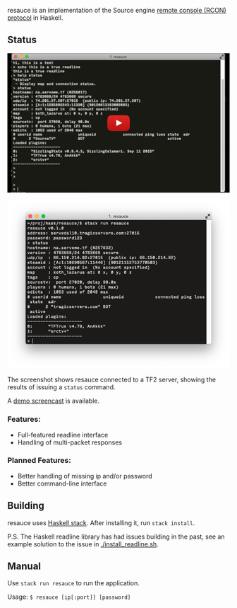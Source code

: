 resauce is an implementation of the Source engine [remote console (RCON) protocol](https://developer.valvesoftware.com/wiki/Source_RCON_Protocol) in Haskell.

## Status

[![Video](vid.png)](https://youtu.be/CGSiGx1BcgE)

![Screenshot](screenshot.png)

The screenshot shows resauce connected to a TF2 server, showing the results of issuing a `status` command.

A [demo screencast](https://youtu.be/CGSiGx1BcgE) is available.

### Features:
- Full-featured readline interface
- Handling of multi-packet responses

### Planned Features:
- Better handling of missing ip and/or password
- Better command-line interface

## Building
resauce uses [Haskell stack](https://docs.haskellstack.org/en/stable/README/). After installing it, run `stack install`.

P.S. The Haskell readline library has had issues building in the past, see an example solution to the issue in [./install_readline.sh](install_readline.sh).

## Manual
Use `stack run resauce` to run the application.

Usage: `$ resauce [ip[:port]] [password]`

